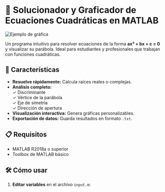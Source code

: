 # 🧮 Solucionador y Graficador de Ecuaciones Cuadráticas en MATLAB

![Ejemplo de gráfica](https://ejemplo.com/ruta-a-imagen.png) <!-- Reemplazar con enlace real -->

Un programa intuitivo para resolver ecuaciones de la forma **ax² + bx + c = 0** y visualizar su parábola. Ideal para estudiantes y profesionales que trabajan con funciones cuadráticas.

## 🚀 Características
- **Resuelve rápidamente:** Calcula raíces reales o complejas.
- **Análisis completo:**  
  ✓ Discriminante  
  ✓ Vértice de la parábola  
  ✓ Eje de simetría  
  ✓ Dirección de apertura
- **Visualización interactiva:** Genera gráficas personalizables.
- **Exportación de datos:** Guarda resultados en formato `.txt`.

## 📋 Requisitos
- MATLAB R2018a o superior
- Toolbox de MATLAB básico

## 🛠️ Cómo usar
1. **Editar variables** en el archivo `input.m`: